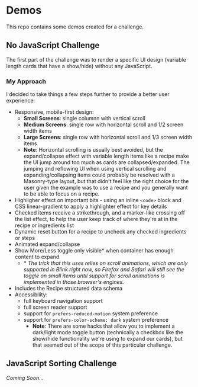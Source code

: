 # Demos

This repo contains some demos created for a challenge.

## No JavaScript Challenge

The first part of the challenge was to render a specific UI design (variable length cards that have a show/hide) without any JavaScript.

### My Approach

I decided to take things a few steps further to provide a better user experience:

- Responsive, mobile-first design:
  - **Small Screens**: single columnn with vertical scroll
  - **Medium Screens**: single row with horizontal scroll and 1/2 screen width items
  - **Large Screens**: single row with horizontal scroll and 1/3 screen width items
  - **Note**: Horizontal scrolling is usually best avoided, but the expand/collapse effect with variable length items like a recipe make the UI jump around too much as cards are collapsed/expanded. The jumping and reflowing UI when using vertical scrolling and expanding/collapsing items could probably be resolved with a Masonry-type layout, but that didn't feel like the right choice for the user given the example was to use a recipe and you generally want to be able to focus on a recipe.
- Highligher effect on important bits - using an inline `<code>` block and CSS linear-gradient to apply a highlighter effect for key details
- Checked items receive a strikethrough, and a marker-like crossing off the list effect, to help the user keep track of where they're at in the recipe or ingredients list
- Dynamic reset button for a recipe to uncheck any checked ingredients or steps
- Animated expand/collapse
- Show More/Less toggle only visible\* when container has enough content to expand
  - \* _The trick that this uses relies on scroll animations, which are only supported in Blink right now, so Firefox and Safari will still see the toggle on small items until support for scroll animations is implemented in those browser's engines._
- Includes the Recipe structured data schema
- Accessibility:
  - full keyboard navigation support
  - full screen reader support
  - support for `prefers-reduced-motion` system preference
  - support for `prefers-color-scheme: dark` system preference
    - **Note**: There are some hacks that allow you to implement a dark/light mode toggle button (technically a checkbox like the show/hide functionality we're using to expand our cards), but that seemed out of the scope of this particular challenge.

## JavaScript Sorting Challenge

_Coming Soon..._
